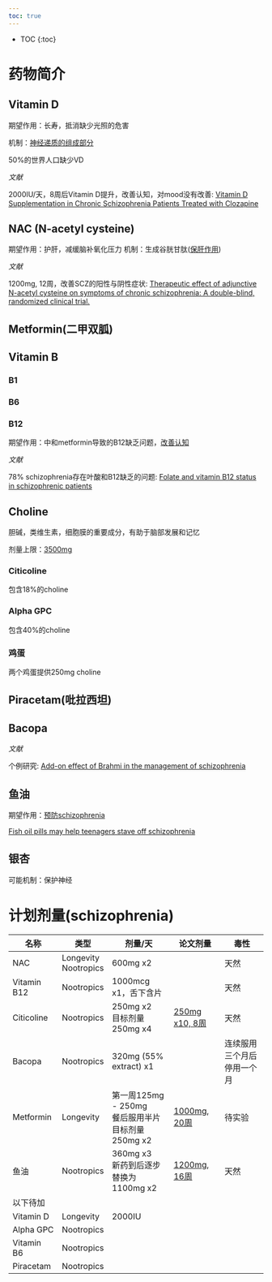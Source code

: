 ```yaml
---
toc: true
---
```


* TOC
{:toc}

# 药物简介

## Vitamin D

期望作用：长寿，抵消缺少光照的危害

机制：[神经递质的组成部分](https://nootropicsexpert.com/vitamin-d/)

50%的世界人口缺少VD

*文献*

2000IU/天，8周后Vitamin D提升，改善认知，对mood没有改善: 
[Vitamin D Supplementation in Chronic Schizophrenia Patients Treated with
Clozapine](https://www.ncbi.nlm.nih.gov/pubmed/29226809)

## NAC (N-acetyl cysteine)

期望作用：护肝，减缓脑补氧化压力
机制：生成谷胱甘肽([保肝作用](https://baike.baidu.com/item/%E8%B0%B7%E8%83%B1%E7%94%98%E8%82%BD#4_2))

*文献*

1200mg, 12周，改善SCZ的阳性与阴性症状: 
[Therapeutic effect of adjunctive N-acetyl cysteine on symptoms of chronic
schizophrenia: A double-blind, randomized clinical
trial.](https://www.ncbi.nlm.nih.gov/pubmed/29126981)

## Metformin(二甲双胍)

## Vitamin B

### B1

### B6

### B12

期望作用：中和metformin导致的B12缺乏问题，[改善认知](https://nootropicsexpert.com/vitamin-b12-cobalamin/#how-does-vitamin-b12-cobalamin-work-in-the-brain)

*文献*

78% schizophrenia存在叶酸和B12缺乏的问题:
[Folate and vitamin B12 status in schizophrenic
patients](https://www.ncbi.nlm.nih.gov/pmc/articles/PMC3252772/)

## Choline

胆碱，类维生素，细胞膜的重要成分，有助于脑部发展和记忆

剂量上限：[3500mg](https://ods.od.nih.gov/factsheets/Choline-HealthProfessional/#h8)

### Citicoline

包含18%的choline

### Alpha GPC

包含40%的choline

### 鸡蛋

两个鸡蛋提供250mg choline

## Piracetam(吡拉西坦)

## Bacopa

*文献*

个例研究: 
[Add-on effect of Brahmi in the management of
schizophrenia](https://manipal.pure.elsevier.com/en/publications/add-on-effect-of-brahmi-in-the-management-of-schizophrenia)

## 鱼油

期望作用：[预防schizophrenia](https://www.ncbi.nlm.nih.gov/pubmed/24424237)

[Fish oil pills may help teenagers stave off
schizophrenia](https://www.newscientist.com/article/2053882-fish-oil-pills-may-help-teenagers-stave-off-schizophrenia/)


## 银杏

可能机制：保护神经

# 计划剂量(schizophrenia)

|名称|类型|剂量/天|论文剂量|毒性|
|-|-|-|-|-|
|NAC|Longevity<br>Nootropics|600mg x2||天然|
|Vitamin B12|Nootropics|1000mcg x1，舌下含片||天然|
|Citicoline|Nootropics|250mg x2<br>目标剂量250mg x4|[250mg x10, 8周](https://www.ncbi.nlm.nih.gov/pubmed/29901250)|天然|
|Bacopa|Nootropics|320mg (55% extract) x1||连续服用三个月后停用一个月|
|Metformin|Longevity|第一周125mg - 250mg<br>餐后服用半片<br>目标剂量250mg x2|[1000mg, 20周](https://www.ncbi.nlm.nih.gov/pmc/articles/PMC4468452/)|待实验|
|鱼油|Nootropics|360mg x3<br>新药到后逐步替换为<br>1100mg x2|[1200mg, 16周](https://clinicaltrials.gov/ct2/show/results/NCT01786239)|天然|
|以下待加|
|Vitamin D|Longevity|2000IU|
|Alpha GPC|Nootropics|
|Vitamin B6|Nootropics|
|Piracetam|Nootropics|


<!--#剂量(neurotypical)-->
